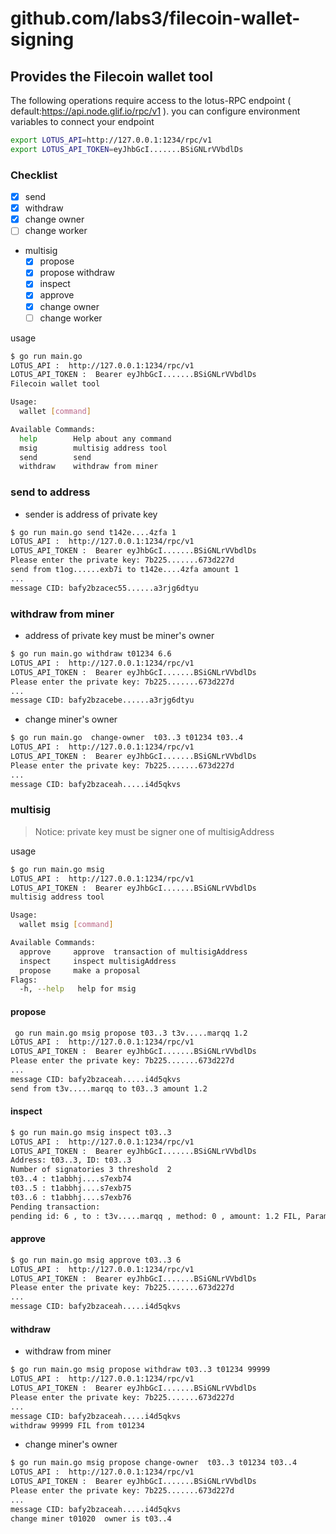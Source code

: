 # github.com/labs3/filecoin-wallet-signing

## Provides the Filecoin wallet  tool

The following operations require access to the lotus-RPC endpoint ( default:https://api.node.glif.io/rpc/v1 ). you can configure environment variables to connect your endpoint

```bash
export LOTUS_API=http://127.0.0.1:1234/rpc/v1
export LOTUS_API_TOKEN=eyJhbGcI.......BSiGNLrVVbdlDs
```

### Checklist
- [x] send   
- [x] withdraw
- [x] change owner
- [ ] change worker
- multisig
  - [x] propose
  - [x] propose withdraw
  - [x] inspect
  - [x] approve
  - [x] change owner
  - [ ] change worker

usage

```bash
$ go run main.go   
LOTUS_API :  http://127.0.0.1:1234/rpc/v1
LOTUS_API_TOKEN :  Bearer eyJhbGcI.......BSiGNLrVVbdlDs
Filecoin wallet tool

Usage:
  wallet [command]

Available Commands:
  help        Help about any command
  msig        multisig address tool
  send        send
  withdraw    withdraw from miner

```

### send to address 

+ sender is address of private key

```bash
$ go run main.go send t142e....4zfa 1                                             
LOTUS_API :  http://127.0.0.1:1234/rpc/v1
LOTUS_API_TOKEN :  Bearer eyJhbGcI.......BSiGNLrVVbdlDs
Please enter the private key: 7b225.......673d227d
send from t1og......exb7i to t142e....4zfa amount 1
...
message CID: bafy2bzacec55......a3rjg6dtyu  
```

### withdraw from miner

+ address of private key  must be miner's owner

```bash
$ go run main.go withdraw t01234 6.6                             
LOTUS_API :  http://127.0.0.1:1234/rpc/v1
LOTUS_API_TOKEN :  Bearer eyJhbGcI.......BSiGNLrVVbdlDs
Please enter the private key: 7b225.......673d227d
...
message CID: bafy2bzacebe......a3rjg6dtyu

```

+ change miner's owner

```bash js
$ go run main.go  change-owner  t03..3 t01234 t03..4 
LOTUS_API :  http://127.0.0.1:1234/rpc/v1
LOTUS_API_TOKEN :  Bearer eyJhbGcI.......BSiGNLrVVbdlDs
Please enter the private key: 7b225.......673d227d
...
message CID: bafy2bzaceah.....i4d5qkvs
```

### multisig

> Notice: private key must be signer one of  multisigAddress

usage 

```bash
$ go run main.go msig               
LOTUS_API :  http://127.0.0.1:1234/rpc/v1
LOTUS_API_TOKEN :  Bearer eyJhbGcI.......BSiGNLrVVbdlDs
multisig address tool

Usage:
  wallet msig [command]

Available Commands:
  approve     approve  transaction of multisigAddress
  inspect     inspect multisigAddress 
  propose     make a proposal
Flags:
  -h, --help   help for msig

```

#### propose

```bash
 go run main.go msig propose t03..3 t3v.....marqq 1.2   
LOTUS_API :  http://127.0.0.1:1234/rpc/v1
LOTUS_API_TOKEN :  Bearer eyJhbGcI.......BSiGNLrVVbdlDs
Please enter the private key: 7b225.......673d227d
...
message CID: bafy2bzaceah.....i4d5qkvs
send from t3v.....marqq to t03..3 amount 1.2 
```

#### inspect

```bash
$ go run main.go msig inspect t03..3
LOTUS_API :  http://127.0.0.1:1234/rpc/v1
LOTUS_API_TOKEN :  Bearer eyJhbGcI.......BSiGNLrVVbdlDs
Address: t03..3, ID: t03..3
Number of signatories 3 threshold  2 
t03..4 : t1abbhj....s7exb74 
t03..5 : t1abbhj....s7exb75 
t03..6 : t1abbhj....s7exb76 
Pending transaction: 
pending id: 6 , to : t3v.....marqq , method: 0 , amount: 1.2 FIL, Params: , approved [t03..3], ps: send out  

```

#### approve

```bash
$ go run main.go msig approve t03..3 6
LOTUS_API :  http://127.0.0.1:1234/rpc/v1
LOTUS_API_TOKEN :  Bearer eyJhbGcI.......BSiGNLrVVbdlDs
Please enter the private key: 7b225.......673d227d
...
message CID: bafy2bzaceah.....i4d5qkvs
```

#### withdraw

+ withdraw from miner 

```bash js
$ go run main.go msig propose withdraw t03..3 t01234 99999 
LOTUS_API :  http://127.0.0.1:1234/rpc/v1
LOTUS_API_TOKEN :  Bearer eyJhbGcI.......BSiGNLrVVbdlDs
Please enter the private key: 7b225.......673d227d
...
message CID: bafy2bzaceah.....i4d5qkvs
withdraw 99999 FIL from t01234 
```

+ change miner's owner

```bash js
$ go run main.go msig propose change-owner  t03..3 t01234 t03..4 
LOTUS_API :  http://127.0.0.1:1234/rpc/v1
LOTUS_API_TOKEN :  Bearer eyJhbGcI.......BSiGNLrVVbdlDs
Please enter the private key: 7b225.......673d227d
...
message CID: bafy2bzaceah.....i4d5qkvs
change miner t01020  owner is t03..4
```